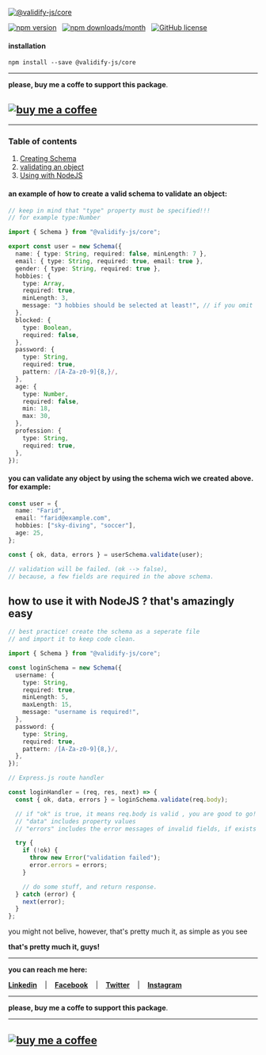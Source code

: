 [![@validify-js/core](https://github.com/fmansimli/validify-js-core/blob/master/public/vcore.png?raw=true)](https://www.buymeacoffee.com/faridmansimli)

[![npm version](https://img.shields.io/npm/v/@validify-js/core)](https://www.npmjs.com/package/@validify-js/core) &nbsp; [![npm downloads/month](https://img.shields.io/npm/dm/@validify-js/core)](https://www.npmjs.com/package/@validify-js/core) &nbsp; [![GitHub license](https://img.shields.io/badge/license-MIT-blue.svg)](https://github.com/fmansimli/validify-js-core/blob/master/LICENSE)

#### installation

```
npm install --save @validify-js/core
```

---

**please, buy me a coffe to support this package**.

## [![buy me a coffee](https://www.buymeacoffee.com/assets/img/guidelines/download-assets-sm-2.svg)](https://www.buymeacoffee.com/faridmansimli)

---

### Table of contents

1. [Creating Schema](#schema)
2. [validating an object](#validating)
3. [Using with NodeJS](#nodejs)

#### an example of how to create a valid schema to validate an object: <a name="schema"></a>

```ts
// keep in mind that "type" property must be specified!!!
// for example type:Number

import { Schema } from "@validify-js/core";

export const user = new Schema({
  name: { type: String, required: false, minLength: 7 },
  email: { type: String, required: true, email: true },
  gender: { type: String, required: true },
  hobbies: {
    type: Array,
    required: true,
    minLength: 3,
    message: "3 hobbies should be selected at least!", // if you omit  the "message" field, default message will be displayed
  },
  blocked: {
    type: Boolean,
    required: false,
  },
  password: {
    type: String,
    required: true,
    pattern: /[A-Za-z0-9]{8,}/,
  },
  age: {
    type: Number,
    required: false,
    min: 18,
    max: 30,
  },
  profession: {
    type: String,
    required: true,
  },
});
```

#### **you can validate any object by using the schema wich we created above. for example:** <a name="validating"></a>

```ts
const user = {
  name: "Farid",
  email: "farid@example.com",
  hobbies: ["sky-diving", "soccer"],
  age: 25,
};

const { ok, data, errors } = userSchema.validate(user);

// validation will be failed. (ok --> false),
// because, a few fields are required in the above schema.
```

## how to use it with NodeJS ? that's amazingly easy <a name="nodejs"></a>

```ts
// best practice! create the schema as a seperate file
// and import it to keep code clean.

import { Schema } from "@validify-js/core";

const loginSchema = new Schema({
  username: {
    type: String,
    required: true,
    minLength: 5,
    maxLength: 15,
    message: "username is required!",
  },
  password: {
    type: String,
    required: true,
    pattern: /[A-Za-z0-9]{8,}/,
  },
});

// Express.js route handler

const loginHandler = (req, res, next) => {
  const { ok, data, errors } = loginSchema.validate(req.body);

  // if "ok" is true, it means req.body is valid , you are good to go!
  // "data" includes property values
  // "errors" includes the error messages of invalid fields, if exists

  try {
    if (!ok) {
      throw new Error("validation failed");
      error.errors = errors;
    }

    // do some stuff, and return response.
  } catch (error) {
    next(error);
  }
};
```

you might not belive, however, that's pretty much it, as simple as you see

**that's pretty much it, guys!**

---

**you can reach me here:**

[**Linkedin**](https://linkedin.com/in/faridmansimli) &nbsp;&nbsp;&nbsp;|&nbsp;&nbsp;&nbsp; [**Facebook**](https://facebook.com/fmansimli) &nbsp;&nbsp;&nbsp;|&nbsp;&nbsp;&nbsp; [**Twitter**](https://twitter.com/faridmansimli) &nbsp;&nbsp;&nbsp;|&nbsp;&nbsp;&nbsp; [**Instagram**](https://instagram.com/faridmansimli)

---

**please, buy me a coffe to support this package**.

---

## [![buy me a coffee](https://www.buymeacoffee.com/assets/img/guidelines/download-assets-sm-2.svg)](https://www.buymeacoffee.com/faridmansimli)
